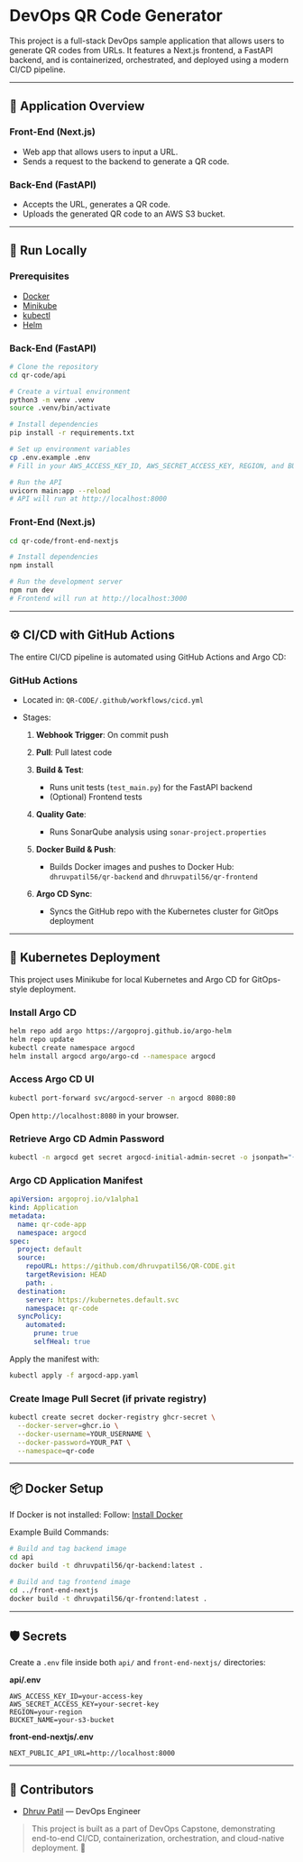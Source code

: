 # DevOps QR Code Generator

This project is a full-stack DevOps sample application that allows users to generate QR codes from URLs. It features a Next.js frontend, a FastAPI backend, and is containerized, orchestrated, and deployed using a modern CI/CD pipeline.

---

## 🧩 Application Overview

### Front-End (Next.js)

* Web app that allows users to input a URL.
* Sends a request to the backend to generate a QR code.

### Back-End (FastAPI)

* Accepts the URL, generates a QR code.
* Uploads the generated QR code to an AWS S3 bucket.

---

## 🧪 Run Locally

### Prerequisites

* [Docker](https://docs.docker.com/engine/install/)
* [Minikube](https://minikube.sigs.k8s.io/docs/start/?arch=%2Fwindows%2Fx86-64%2Fstable%2F.exe+download)
* [kubectl](https://kubernetes.io/docs/tasks/tools/install-kubectl-linux/)
* [Helm](https://helm.sh/docs/intro/install/)

### Back-End (FastAPI)

```bash
# Clone the repository
cd qr-code/api

# Create a virtual environment
python3 -m venv .venv
source .venv/bin/activate

# Install dependencies
pip install -r requirements.txt

# Set up environment variables
cp .env.example .env
# Fill in your AWS_ACCESS_KEY_ID, AWS_SECRET_ACCESS_KEY, REGION, and BUCKET_NAME

# Run the API
uvicorn main:app --reload
# API will run at http://localhost:8000
```

### Front-End (Next.js)

```bash
cd qr-code/front-end-nextjs

# Install dependencies
npm install

# Run the development server
npm run dev
# Frontend will run at http://localhost:3000
```

---

## ⚙️ CI/CD with GitHub Actions

The entire CI/CD pipeline is automated using GitHub Actions and Argo CD:

### GitHub Actions

* Located in: `QR-CODE/.github/workflows/cicd.yml`
* Stages:

  1. **Webhook Trigger**: On commit push
  2. **Pull**: Pull latest code
  3. **Build & Test**:

     * Runs unit tests (`test_main.py`) for the FastAPI backend
     * (Optional) Frontend tests
  4. **Quality Gate**:

     * Runs SonarQube analysis using `sonar-project.properties`
  5. **Docker Build & Push**:

     * Builds Docker images and pushes to Docker Hub: `dhruvpatil56/qr-backend` and `dhruvpatil56/qr-frontend`
  6. **Argo CD Sync**:

     * Syncs the GitHub repo with the Kubernetes cluster for GitOps deployment

---

## 🚀 Kubernetes Deployment

This project uses Minikube for local Kubernetes and Argo CD for GitOps-style deployment.

### Install Argo CD

```bash
helm repo add argo https://argoproj.github.io/argo-helm
helm repo update
kubectl create namespace argocd
helm install argocd argo/argo-cd --namespace argocd
```

### Access Argo CD UI

```bash
kubectl port-forward svc/argocd-server -n argocd 8080:80
```

Open `http://localhost:8080` in your browser.

### Retrieve Argo CD Admin Password

```bash
kubectl -n argocd get secret argocd-initial-admin-secret -o jsonpath="{.data.password}" | base64 -d && echo
```

### Argo CD Application Manifest

```yaml
apiVersion: argoproj.io/v1alpha1
kind: Application
metadata:
  name: qr-code-app
  namespace: argocd
spec:
  project: default
  source:
    repoURL: https://github.com/dhruvpatil56/QR-CODE.git
    targetRevision: HEAD
    path: .
  destination:
    server: https://kubernetes.default.svc
    namespace: qr-code
  syncPolicy:
    automated:
      prune: true
      selfHeal: true
```

Apply the manifest with:

```bash
kubectl apply -f argocd-app.yaml
```

### Create Image Pull Secret (if private registry)

```bash
kubectl create secret docker-registry ghcr-secret \
  --docker-server=ghcr.io \
  --docker-username=YOUR_USERNAME \
  --docker-password=YOUR_PAT \
  --namespace=qr-code
```

---

## 📦 Docker Setup

If Docker is not installed:
Follow: [Install Docker](https://docs.docker.com/engine/install/)

Example Build Commands:

```bash
# Build and tag backend image
cd api
docker build -t dhruvpatil56/qr-backend:latest .

# Build and tag frontend image
cd ../front-end-nextjs
docker build -t dhruvpatil56/qr-frontend:latest .
```

---

## 🛡️ Secrets

Create a `.env` file inside both `api/` and `front-end-nextjs/` directories:

**api/.env**

```
AWS_ACCESS_KEY_ID=your-access-key
AWS_SECRET_ACCESS_KEY=your-secret-key
REGION=your-region
BUCKET_NAME=your-s3-bucket
```

**front-end-nextjs/.env**

```
NEXT_PUBLIC_API_URL=http://localhost:8000
```

---

## 🙌 Contributors

* [Dhruv Patil](https://github.com/dhruvpatil56) — DevOps Engineer

> This project is built as a part of DevOps Capstone, demonstrating end-to-end CI/CD, containerization, orchestration, and cloud-native deployment. 🎯

